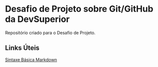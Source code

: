 # Desafio de Projeto sobre Git/GitHub da DevSuperior
Repositório criado para o Desafio de Projeto.


## Links Úteis
[Sintaxe Básica Markdown](https://www.markdownguide.org/basic-syntax/)
